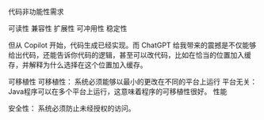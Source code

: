 代码非功能性需求

可读性  兼容性
扩展性 可冲用性
稳定性


但从 Copilot 开始，代码生成已经实现。而 ChatGPT 给我带来的震撼是不仅能够给出代码，还能告诉你代码的逻辑，甚至可以改代码，比如在恰当的位置加入缓存，并解释为什么选择在这个位置加入缓存。

可移植性  可移植性： 系统必须能够以最小的更改在不同的平台上运行
平台无关：Java程序可以在多个平台上运行，这意味着程序的可移植性很好。
性能


安全性： 系统必须防止未经授权的访问。
